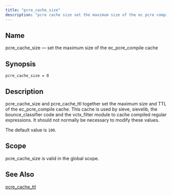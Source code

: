 ```yaml
---
title: "pcre_cache_size"
description: "pcre cache size set the maximum size of the ec pcre compile cache pcre cache size 0 pcre cache size and pcre cache ttl together set the maximum size and TTL of the ec pcre compile cache This cache is used by sieve sievelib the bounce classifier code and the..."
---
```


<a name="conf.ref.pcre_cache_size"></a> 
## Name

pcre_cache_size — set the maximum size of the ec_pcre_compile cache

## Synopsis

`pcre_cache_size = 0`

<a name="idp25738768"></a> 
## Description

pcre_cache_size and pcre_cache_ttl together set the maximum size and TTL of the ec_pcre_compile cache. This cache is used by sieve, sievelib, the bounce_classifier code and the vctx_filter module to cache compiled regular expressions. It should not normally be necessary to modify these values.

The default value is `100`.

<a name="idp25741792"></a> 
## Scope

pcre_cache_size is valid in the global scope.

<a name="idp25743632"></a> 
## See Also

[pcre_cache_ttl](/momentum/4/config/ref-pcre-cache-ttl)